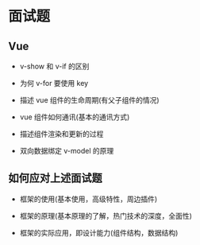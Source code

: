 # 面试题

## Vue

- v-show 和 v-if 的区别

- 为何 v-for 要使用 key

- 描述 vue 组件的生命周期(有父子组件的情况)

- vue 组件如何通讯(基本的通讯方式)

- 描述组件渲染和更新的过程

- 双向数据绑定 v-model 的原理

## 如何应对上述面试题

- 框架的使用(基本使用，高级特性，周边插件)

- 框架的原理(基本原理的了解，热门技术的深度，全面性)

- 框架的实际应用，即设计能力(组件结构，数据结构)
